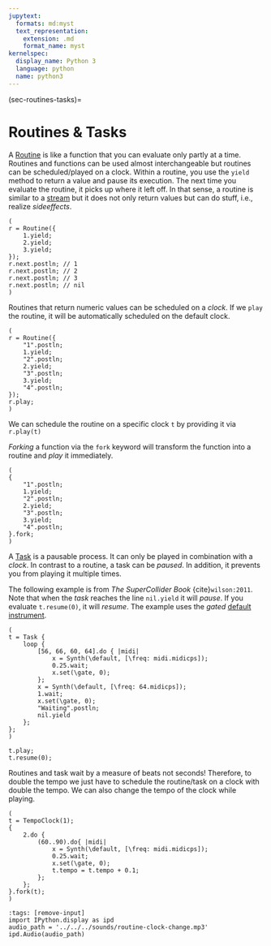 ```yaml
---
jupytext:
  formats: md:myst
  text_representation:
    extension: .md
    format_name: myst
kernelspec:
  display_name: Python 3
  language: python
  name: python3
---
```


(sec-routines-tasks)=
# Routines & Tasks

A [Routine](https://doc.sccode.org/Classes/Routine.html) is like a function that you can evaluate only partly at a time.
Routines and functions can be used almost interchangeable but routines can be scheduled/played on a clock.
Within a routine, you use the ``yield`` method to return a value and pause its execution.
The next time you evaluate the routine, it picks up where it left off.
In that sense, a routine is similar to a [stream](sec-stream) but it does not only return values but can do stuff, i.e., realize *sideeffects*.

```isc
(
r = Routine({
    1.yield;
    2.yield;
    3.yield;
});
r.next.postln; // 1
r.next.postln; // 2
r.next.postln; // 3
r.next.postln; // nil
)
```

Routines that return numeric values can be scheduled on a *clock*.
If we ``play`` the routine, it will be automatically scheduled on the default clock.

```isc
(
r = Routine({
    "1".postln;
    1.yield;
    "2".postln;
    2.yield;
    "3".postln;
    3.yield;
    "4".postln;
});
r.play;
)
```

We can schedule the routine on a specific clock ``t`` by providing it via ``r.play(t)``

*Forking* a function via the ``fork`` keyword will transform the function into a routine and *play* it immediately.

```isc
(
{
    "1".postln;
    1.yield;
    "2".postln;
    2.yield;
    "3".postln;
    3.yield;
    "4".postln;
}.fork;
)
```

A [Task](https://doc.sccode.org/Classes/Task.html) is a pausable process.
It can only be played in combination with a *clock*.
In contrast to a routine, a task can be *paused*.
In addition, it prevents you from playing it multiple times.

The following example is from *The SuperCollider Book* {cite}`wilson:2011`.
Note that when the *task* reaches the line ``nil.yield`` it will *pause*.
If you evaluate ``t.resume(0)``, it will *resume*.
The example uses the *gated* [default instrument](sec-default-instrument).

```isc
(
t = Task {
    loop {
        [56, 66, 60, 64].do { |midi|
            x = Synth(\default, [\freq: midi.midicps]);
            0.25.wait;
            x.set(\gate, 0);
        };
        x = Synth(\default, [\freq: 64.midicps]);
        1.wait;
        x.set(\gate, 0);
        "Waiting".postln;
        nil.yield
    };
};
)

t.play;
t.resume(0);
```

Routines and task wait by a measure of beats not seconds!
Therefore, to double the tempo we just have to schedule the routine/task on a clock with double the tempo.
We can also change the tempo of the clock while playing.

```isc
(
t = TempoClock(1);
{
    2.do {
        (60..90).do{ |midi|
            x = Synth(\default, [\freq: midi.midicps]);
            0.25.wait;
            x.set(\gate, 0);
            t.tempo = t.tempo + 0.1;
        };
    };
}.fork(t);
)
```

```{code-cell} python3
:tags: [remove-input]
import IPython.display as ipd
audio_path = '../../../sounds/routine-clock-change.mp3'
ipd.Audio(audio_path)
```